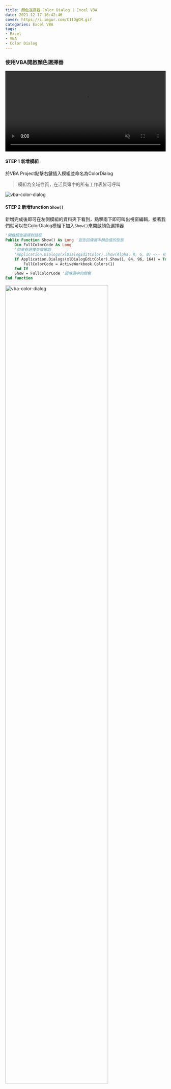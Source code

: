 ```yaml
---
title: 顏色選擇器 Color Dialog | Excel VBA
date: 2021-12-17 16:42:46
cover: https://i.imgur.com/C11DgCM.gif
categories: Excel VBA
tags:
- Excel
- VBA
- Color Dialog
---
```



### 使用VBA開啟顏色選擇器

<video autoplay muted loop src="https://imgur.com/B7Jvktz.mp4" type="video/mp4" style="width:100%"></video>

#### STEP 1 新增模組

於VBA Project點擊右鍵插入模組並命名為ColorDialog
> 模組為全域性質，在活頁簿中的所有工作表皆可呼叫

![vba-color-dialog](https://imgur.com/4v5uq1d.png)

#### STEP 2 新增function `Show()`

新增完成後即可在左側模組的資料夾下看到，點擊兩下即可叫出視窗編輯，接著我們就可以在ColorDialog模組下加入`Show()`來開啟顏色選擇器
``` vb
'開啟顏色選擇對話框
Public Function Show() As Long '宣告回傳選中顏色值的型態
    Dim FullColorCode As Long
    '如果有選擇並按確認
    'Application.Dialogs(xlDialogEditColor).Show(Alpha, R, G, B) <-- 初始顏色
    If Application.Dialogs(xlDialogEditColor).Show(1, 84, 96, 164) = True Then
        FullColorCode = ActiveWorkbook.Colors(1)
    End If
    Show = FullColorCode '回傳選中的顏色
End Function
```
<img alt="vba-color-dialog" src="https://imgur.com/sSBjKPU.png" style="width: 80%">


完成後便可以按下執行測試，就可以發現已經可以成功叫出選擇顏色的對話框了！
<img alt="vba-color-dialog" src="https://imgur.com/iAaPvSP.png" style="width: 80%">

#### STEP 3 關聯至工作表

於巨集編輯器左側展開Microsoft Excel物件，打開要關聯的工作表，新增一個`Worksheet_BeforeDoubleClick`，當點擊兩下儲存格時叫出顏色選擇器

``` vb
Private Sub Worksheet_BeforeDoubleClick(ByVal Target As Range, Cancel As Boolean)
    Dim color As Long '顏色
    Dim R, G, B As Integer 'RGB值
    Dim row As Integer '列數
    Dim cell As Range
    '呼叫Module ColorDialog中的Funciton Show
    color = ColorDialog.Show
    '將color轉為RGB
    R = color Mod 256
    G = (color \ 256) Mod 256
    B = color \ 65536
    '獲取點擊列數
    row = Target.row
    '將儲存格設為點擊列數的B欄
    Set cell = Cells(row, 2)
    '設置前一個儲存格背景色
    cell.Previous.Interior.color = color
    '將轉換成HexColor的值放進儲存格
    cell.value = Application.Dec2Hex(R, 2) + Application.Dec2Hex(G, 2) + Application.Dec2Hex(B, 2)
    '將轉換成RGB的值放進右邊儲存格
    cell.Next.value = R & ", " & G & ", " & B
    '設置右側儲存格邊框
    With cell.Next.Borders(xlEdgeRight)
        .LineStyle = xlContinous '邊框樣式
        .Weight = xlThick '邊框粗細
        .color = color '邊框顏色
    End With
End Sub
```

<img alt="vba-color-dialog" src="https://imgur.com/NKXz86U.png" style="width: 80%">
